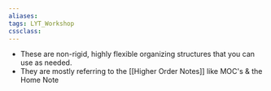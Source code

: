 ```yaml
---
aliases:
tags: LYT_Workshop  
cssclass:
---
```


- These are non-rigid, highly flexible organizing structures that you can use as needed.
- They are mostly referring to the [[Higher Order Notes]] like MOC's & the Home Note



